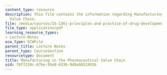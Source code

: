 ```yaml
---
content_type: resource
description: This file contains the information regarding Manufacturing in the Pharmaceutical
  Value Chain.
file: /media/courses/15-136j-principles-and-practice-of-drug-development-fall-2013/78ff239c67be95e863369d8a9852493b_MIT15_136JF13_Lec12_Manu.pdf
file_type: application/pdf
learning_resource_types:
- Lecture Notes
ocw_type: OCWFile
parent_title: Lecture Notes
parent_type: CourseSection
resourcetype: Document
title: Manufacturing in the Pharmaceutical Value Chain
uid: 78ff239c-67be-95e8-6336-9d8a9852493b
---
```

